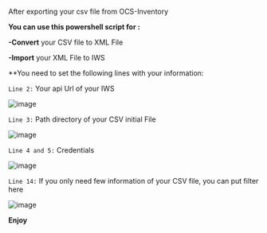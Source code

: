 After exporting your csv file from OCS-Inventory

**You can use this powershell script for :**

**-Convert** your CSV file to XML File

**-Import** your XML File to IWS

**You need to set the following lines with your information:

`Line 2:` Your api Url of your IWS      

![image](https://user-images.githubusercontent.com/102509252/211810234-1215bc37-0dd7-4436-9222-da232d01cb15.png)




`Line 3:` Path directory of your CSV initial File

![image](https://user-images.githubusercontent.com/102509252/211810187-ddde4897-fbc5-411c-bd8b-c89681171b13.png)
 
 
 
`Line 4 and 5:` Credentials         

![image](https://user-images.githubusercontent.com/102509252/211810317-5f8d1c02-b714-4f00-9613-5a68f27ae96b.png)



`Line 14:` If you only need few information of your CSV file, you can put filter here    

![image](https://user-images.githubusercontent.com/102509252/211810391-bd5ad4d8-2536-48d6-9c6a-984903ffa483.png)


**Enjoy**
